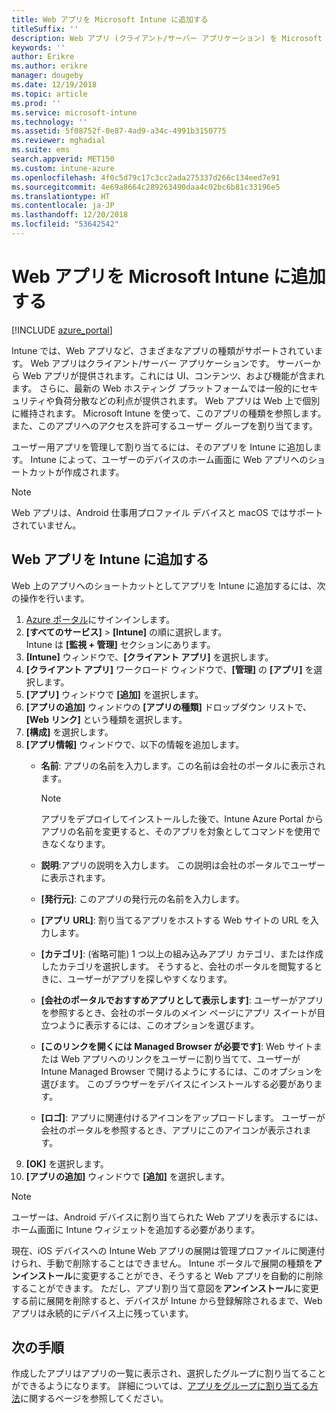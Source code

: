 ```yaml
---
title: Web アプリを Microsoft Intune に追加する
titleSuffix: ''
description: Web アプリ (クライアント/サーバー アプリケーション) を Microsoft Intune に追加する方法について説明します。
keywords: ''
author: Erikre
ms.author: erikre
manager: dougeby
ms.date: 12/19/2018
ms.topic: article
ms.prod: ''
ms.service: microsoft-intune
ms.technology: ''
ms.assetid: 5f08752f-0e87-4ad9-a34c-4991b3150775
ms.reviewer: mghadial
ms.suite: ems
search.appverid: MET150
ms.custom: intune-azure
ms.openlocfilehash: 4f0c5d79c17c3cc2ada275337d266c134eed7e91
ms.sourcegitcommit: 4e69a8664c289263490daa4c02bc6b81c33196e5
ms.translationtype: HT
ms.contentlocale: ja-JP
ms.lasthandoff: 12/20/2018
ms.locfileid: "53642542"
---
```

# <a name="add-web-apps-to-microsoft-intune"></a>Web アプリを Microsoft Intune に追加する

[!INCLUDE [azure_portal](./includes/azure_portal.md)]

Intune では、Web アプリなど、さまざまなアプリの種類がサポートされています。 Web アプリはクライアント/サーバー アプリケーションです。 サーバーから Web アプリが提供されます。これには UI、コンテンツ、および機能が含まれます。 さらに、最新の Web ホスティング プラットフォームでは一般的にセキュリティや負荷分散などの利点が提供されます。 Web アプリは Web 上で個別に維持されます。 Microsoft Intune を使って、このアプリの種類を参照します。 また、このアプリへのアクセスを許可するユーザー グループを割り当てます。 

ユーザー用アプリを管理して割り当てるには、そのアプリを Intune に追加します。 Intune によって、ユーザーのデバイスのホーム画面に Web アプリへのショートカットが作成されます。

> [!Note]
> Web アプリは、Android 仕事用プロファイル デバイスと macOS ではサポートされていません。

## <a name="add-a-web-app-to-intune"></a>Web アプリを Intune に追加する
Web 上のアプリへのショートカットとしてアプリを Intune に追加するには、次の操作を行います。

1. [Azure ポータル](https://portal.azure.com)にサインインします。
2. **[すべてのサービス]** > **[Intune]** の順に選択します。  
    Intune は **[監視 + 管理]** セクションにあります。
3. **[Intune]** ウィンドウで、**[クライアント アプリ]** を選択します。
4. **[クライアント アプリ]** ワークロード ウィンドウで、**[管理]** の **[アプリ]** を選択します。
5. **[アプリ]** ウィンドウで **[追加]** を選択します。
6. **[アプリの追加]** ウィンドウの **[アプリの種類]** ドロップダウン リストで、**[Web リンク]** という種類を選択します。
7. **[構成]** を選択します。
8. **[アプリ情報]** ウィンドウで、以下の情報を追加します。
    - **名前**: アプリの名前を入力します。この名前は会社のポータルに表示されます。 
    
        > [!NOTE]
        > アプリをデプロイしてインストールした後で、Intune Azure Portal からアプリの名前を変更すると、そのアプリを対象としてコマンドを使用できなくなります。
    
    - **説明**:アプリの説明を入力します。 この説明は会社のポータルでユーザーに表示されます。
    - **[発行元]**: このアプリの発行元の名前を入力します。
    - **[アプリ URL]**: 割り当てるアプリをホストする Web サイトの URL を入力します。
    - **[カテゴリ]**: (省略可能) 1 つ以上の組み込みアプリ カテゴリ、または作成したカテゴリを選択します。 そうすると、会社のポータルを閲覧するときに、ユーザーがアプリを探しやすくなります。
    - **[会社のポータルでおすすめアプリとして表示します]**: ユーザーがアプリを参照するとき、会社のポータルのメイン ページにアプリ スイートが目立つように表示するには、このオプションを選びます。
    - **[このリンクを開くには Managed Browser が必要です]**: Web サイトまたは Web アプリへのリンクをユーザーに割り当てて、ユーザーが Intune Managed Browser で開けるようにするには、このオプションを選びます。 このブラウザーをデバイスにインストールする必要があります。
    - **[ロゴ]**: アプリに関連付けるアイコンをアップロードします。 ユーザーが会社のポータルを参照するとき、アプリにこのアイコンが表示されます。
9. **[OK]** を選択します。
10. **[アプリの追加]** ウィンドウで **[追加]** を選択します。

> [!Note]
> ユーザーは、Android デバイスに割り当てられた Web アプリを表示するには、ホーム画面に Intune ウィジェットを追加する必要があります。
>
> 現在、iOS デバイスへの Intune Web アプリの展開は管理プロファイルに関連付けられ、手動で削除することはできません。 Intune ポータルで展開の種類を**アンインストール**に変更することができ、そうすると Web アプリを自動的に削除することができます。 ただし、アプリ割り当て意図を**アンインストール**に変更する前に展開を削除すると、デバイスが Intune から登録解除されるまで、Web アプリは永続的にデバイス上に残っています。

## <a name="next-steps"></a>次の手順

作成したアプリはアプリの一覧に表示され、選択したグループに割り当てることができるようになります。 詳細については、[アプリをグループに割り当てる方法](apps-deploy.md)に関するページを参照してください。 
